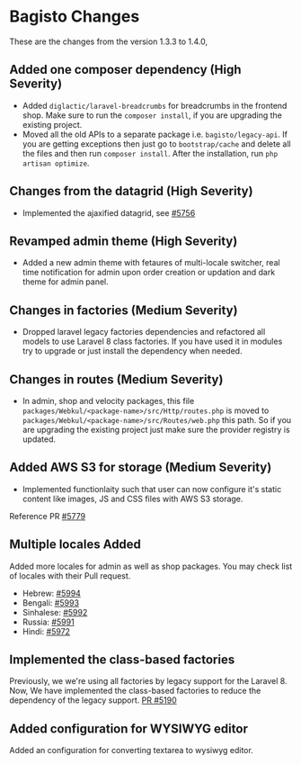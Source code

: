 # Bagisto Changes

These are the changes from the version 1.3.3 to 1.4.0,

## Added one composer dependency (High Severity)

- Added `diglactic/laravel-breadcrumbs` for breadcrumbs in the frontend shop. Make sure to run the `composer install`, if you are upgrading the existing project.
- Moved all the old APIs to a separate package i.e. `bagisto/legacy-api`. If you are getting exceptions then just go to `bootstrap/cache` and delete all the files and then run `composer install`. After the installation, run `php artisan optimize`.

## Changes from the datagrid (High Severity)

- Implemented the ajaxified datagrid, see [#5756](https://github.com/bagisto/bagisto/pull/5756)

## Revamped admin theme (High Severity)

- Added a new admin theme with fetaures of multi-locale switcher, real time notification for admin upon order creation or updation and dark theme for admin panel.

## Changes in factories (Medium Severity)

- Dropped laravel legacy factories dependencies and refactored all models to use Laravel 8 class factories. If you have used it in modules try to upgrade or just install the dependency when needed.

## Changes in routes (Medium Severity)

- In admin, shop and velocity packages, this file `packages/Webkul/<package-name>/src/Http/routes.php` is moved to `packages/Webkul/<package-name>/src/Routes/web.php` this path. So if you are upgrading the existing project just make sure the provider registry is updated.

## Added AWS S3 for storage (Medium Severity)

- Implemented functionlaity such that user can now configure it's static content like images, JS and CSS files with AWS S3 storage.

Reference PR [#5779](https://github.com/bagisto/bagisto/pull/5779)

## Multiple locales Added

Added more locales for admin as well as shop packages. You may check list of locales with their Pull request.

- Hebrew: [#5994](https://github.com/bagisto/bagisto/pull/5994)
- Bengali: [#5993](https://github.com/bagisto/bagisto/pull/5993)
- Sinhalese: [#5992](https://github.com/bagisto/bagisto/pull/5992)
- Russia: [#5991](https://github.com/bagisto/bagisto/pull/5991)
- Hindi: [#5972](https://github.com/bagisto/bagisto/pull/5972)

## Implemented the class-based factories 
Previously, we we're using all factories by legacy support for the Laravel 8. Now, We have implemented the class-based factories to reduce the dependency of the legacy support. [PR #5190](https://github.com/bagisto/bagisto/pull/5190)

## Added configuration for WYSIWYG editor

Added an configuration for converting textarea to wysiwyg editor.
